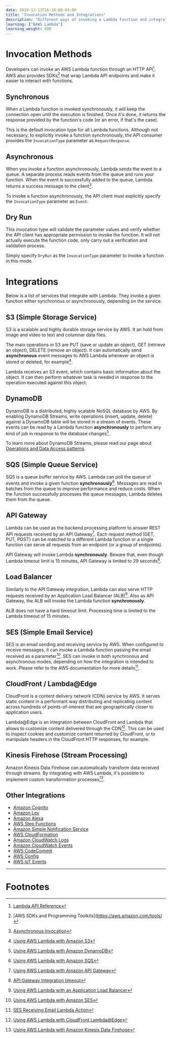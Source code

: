 ```yaml
---
date: 2019-11-13T16:18:00-03:00
title: "Invocation Methods and Integrations"
description: "Different ways of invoking a Lambda function and integrating to other services"
learning: ["BAWS Lambda"]
learning_weight: 600
---
```


# Invocation Methods

Developers can invoke an AWS Lambda function through an HTTP API[^1]. AWS also provides SDKs[^2] that wrap Lambda API endpoints and make it easier to interact with functions.

## Synchronous

When a Lambda function is invoked synchronously, it will keep the connection open until the execution is finished. Once it's done, it returns the response provided by the function's code (or an error, if that's the case).

This is the default invocation type for all Lambda functions. Although not necessary, to explicitly invoke a function synchronously, the API consumer provides the `InvocationType` parameter as `RequestResponse`.

## Asynchronous

When you invoke a function asynchronously, Lambda sends the event to a queue. A separate process reads events from the queue and runs your function. When the event is successfully added to the queue, Lambda returns a success message to the client[^3].

To invoke a function asynchronously, the API client must explicitly specify the `InvocationType` parameter as `Event`.

## Dry Run

This invocation type will validate the parameter values and verify whether the API client has appropriate permission to invoke the function. It will not actually execute the function code, only carry out a verification and validation process.

Simply specify `DryRun` as the `InvocationType` parameter to invoke a function in this mode.

# Integrations

Below is a list of services that integrate with Lambda. They invoke a given function either synchronous or asynchronously, depending on the service.

## S3 (Simple Storage Service)

S3 is a scalable and highly durable storage service by AWS. It an hold from image and video to text and columnar data files.

The main operations in S3 are PUT (save or update an object), GET (retrieve an object), DELETE (remove an object). It can automatically send **asynchronous** event messages to AWS Lambda whenever an object is stored or deleted, for example[^4].

Lambda receives an S3 event, which contains basic information about the object. It can then perform whatever task is needed in response to the operation executed against this object.

## DynamoDB

DynamoDB is a distributed, highly scalable NoSQL database by AWS. By enabling DynamoDB Streams, write operations (insert, update, delete) against a DynamoDB table will be stored in a stream of events. These events can be read by a Lambda function **asynchronously** to perform any kind of job in response to the database changes[^5].

To learn more about DynamoDB Streams, please read our page about [Operations and Data Access patterns](/knowledge-base/dynamodb/operations-and-data-access/#streams).

## SQS (Simple Queue Service)

SQS is a queue buffer service by AWS. Lambda can poll the queue of events and invoke a given function **synchronously**[^6]. Messages are read in batches from the queue to improve performance and reduce costs. When the function successfully processes the queue messages, Lambda deletes them from the queue.

## API Gateway

Lambda can be used as the backend processing platform to answer REST API requests received by an API Gateway[^7]. Each request method (GET, PUT, POST) can be matched to a different Lambda function or a single function can serve all requests from an endpoint (or a group of endpoints).

API Gateway will invoke Lambda **synchronously**. Beware that, even though Lambda timeout limit is 15 minutes, API Gateway is limited to 29 seconds[^8].

## Load Balancer

Similarly to the API Gateway integration, Lambda can also serve HTTP requests received by an Application Load Balancer (ALB)[^9]. Also as API Gateway, the ALB will invoke the Lambda function **synchronously**.

ALB does not have a hard timeout limit. Processing time is limited to the Lambda timeout of 15 minutes.

## SES (Simple Email Service)

SES is an email sending and receiving service by AWS. When configured to receive messages, it can invoke a Lambda function passing the email received as a parameter[^10]. SES can invoke in both synchronous and asynchronous modes, depending on how the integration is intended to work. Please refer to the AWS documentation for more details[^11].

## CloudFront / Lambda@Edge

CloudFront is a content delivery network (CDN) service by AWS. It serves static content in a performant way distributing and replicating content across hundreds of points-of-interest that are geographically closer to application users.

Lambda@Edge is an integration between CloudFront and Lambda that allows to customize content delivered through the CDN[^12]. This can be used to inspect cookies and customize content returned by CloudFront, or to manipulate headers in the CloudFront HTTP responses, for example.

## Kinesis Firehose (Stream Processing)

Amazon Kinesis Data Firehose can automatically transform data received through streams. By integrating with AWS Lambda, it's possible to implement custom transformation processes[^13].

## Other Integrations

* [Amazon Cognito](https://docs.aws.amazon.com/lambda/latest/dg/services-cognito.html)
* [Amazon Lex](https://docs.aws.amazon.com/lambda/latest/dg/services-lex.html)
* [Amazon Alexa](https://docs.aws.amazon.com/lambda/latest/dg/services-alexa.html)
* [AWS Step Functions](https://docs.aws.amazon.com/step-functions/latest/dg/connect-lambda.html)
* [Amazon Simple Notification Service](https://docs.aws.amazon.com/lambda/latest/dg/with-sns.html)
* [AWS CloudFormation](https://docs.aws.amazon.com/lambda/latest/dg/services-cloudformation.html)
* [Amazon CloudWatch Logs](https://docs.aws.amazon.com/lambda/latest/dg/services-cloudwatchlogs.html)
* [Amazon CloudWatch Events](https://docs.aws.amazon.com/lambda/latest/dg/with-scheduled-events.html)
* [AWS CodeCommit](https://docs.aws.amazon.com/lambda/latest/dg/services-codecommit.html)
* [AWS Config](https://docs.aws.amazon.com/lambda/latest/dg/services-config.html)
* [AWS IoT Events](https://docs.aws.amazon.com/lambda/latest/dg/services-iotevents.html)

---

# Footnotes

[^1]:
     [Lambda API Reference](https://docs.aws.amazon.com/lambda/latest/dg/API_Reference.html)

[^2]:
     [AWS SDKs and Programming Toolkits](https://aws.amazon.com/tools/

[^3]:
     [Asynchronous Invocation](https://docs.aws.amazon.com/lambda/latest/dg/invocation-async.html)

[^4]:
     [Using AWS Lambda with Amazon S3](https://docs.aws.amazon.com/lambda/latest/dg/with-s3.html)

[^5]:
     [Using AWS Lambda with Amazon DynamoDB](https://docs.aws.amazon.com/lambda/latest/dg/with-ddb.html)

[^6]:
     [Using AWS Lambda with Amazon SQS](https://docs.aws.amazon.com/lambda/latest/dg/with-sqs.html)

[^7]:
     [Using AWS Lambda with Amazon API Gateway](https://docs.aws.amazon.com/lambda/latest/dg/with-on-demand-https.html)

[^8]:
     [API Gateway Integration timeout](https://docs.aws.amazon.com/apigateway/latest/developerguide/limits.html#api-gateway-execution-service-limits-table)

[^9]:
     [Using AWS Lambda with an Application Load Balancer](https://docs.aws.amazon.com/lambda/latest/dg/services-alb.html)

[^10]:
     [Using AWS Lambda with Amazon SES](https://docs.aws.amazon.com/lambda/latest/dg/services-ses.html)

[^11]:
     [SES Receiving Email Lambda Action](https://docs.aws.amazon.com/ses/latest/DeveloperGuide/receiving-email-action-lambda.html)

[^12]:
     [Using AWS Lambda with CloudFront Lambda@Edge](https://docs.aws.amazon.com/lambda/latest/dg/lambda-edge.html)

[^13]:
     [Using AWS Lambda with Amazon Kinesis Data Firehose](https://docs.aws.amazon.com/lambda/latest/dg/services-kinesisfirehose.html)
